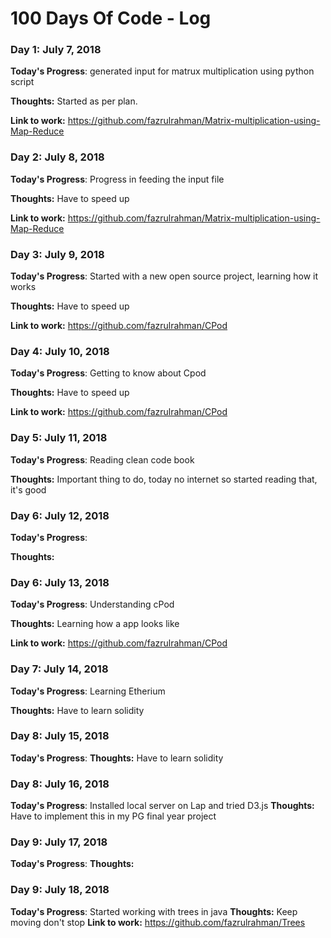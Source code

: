 # 100 Days Of Code - Log

### Day 1: July 7, 2018 

**Today's Progress**: generated input for matrux multiplication using python script

**Thoughts:** Started as per plan.

**Link to work:** https://github.com/fazrulrahman/Matrix-multiplication-using-Map-Reduce

### Day 2: July 8, 2018 

**Today's Progress**: Progress in feeding the input file

**Thoughts:** Have to speed up

**Link to work:** https://github.com/fazrulrahman/Matrix-multiplication-using-Map-Reduce

### Day 3: July 9, 2018 

**Today's Progress**: Started with a new open source project, learning how it works

**Thoughts:** Have to speed up

**Link to work:** https://github.com/fazrulrahman/CPod

### Day 4: July 10, 2018 

**Today's Progress**: Getting to know about Cpod

**Thoughts:** Have to speed up

**Link to work:** https://github.com/fazrulrahman/CPod

### Day 5: July 11, 2018 

**Today's Progress**: Reading clean code book

**Thoughts:** Important thing to do, today no internet so started reading that, it's good

### Day 6: July 12, 2018 

**Today's Progress**: 

**Thoughts:** 

### Day 6: July 13, 2018 

**Today's Progress**: Understanding cPod

**Thoughts:** Learning how a app looks like

**Link to work:** https://github.com/fazrulrahman/CPod

### Day 7: July 14, 2018 

**Today's Progress**: Learning Etherium

**Thoughts:** Have to learn solidity

### Day 8: July 15, 2018 

**Today's Progress**: 
**Thoughts:** Have to learn solidity

### Day 8: July 16, 2018 

**Today's Progress**: Installed local server on Lap and tried D3.js 
**Thoughts:** Have to implement this in my PG final year project

### Day 9: July 17, 2018 

**Today's Progress**: 
**Thoughts:** 

### Day 9: July 18, 2018 

**Today's Progress**: Started working with trees in java
**Thoughts:** Keep moving don't stop
**Link to work:** https://github.com/fazrulrahman/Trees


<!-- ### Day 0: February 30, 2016 (Example 2)
##### (delete me or comment me out)

**Today's Progress**: Fixed CSS, worked on canvas functionality for the app.

**Thoughts**: I really struggled with CSS, but, overall, I feel like I am slowly getting better at it. Canvas is still new for me, but I managed to figure out some basic functionality.

**Link(s) to work**: [Calculator App](http://www.example.com)


### Day 1: June 27, Monday

**Today's Progress**: I've gone through many exercises on FreeCodeCamp.

**Thoughts** I've recently started coding, and it's a great feeling when I finally solve an algorithm challenge after a lot of attempts and hours spent.

**Link(s) to work**
1. [Find the Longest Word in a String](https://www.freecodecamp.com/challenges/find-the-longest-word-in-a-string)
2. [Title Case a Sentence](https://www.freecodecamp.com/challenges/title-case-a-sentence) -->
